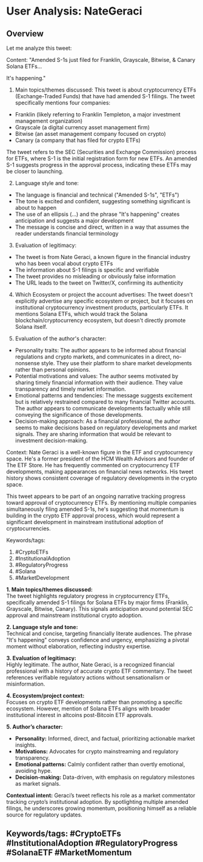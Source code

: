 # User Analysis: NateGeraci

## Overview

<think>
Let me analyze this tweet:

Content:
"Amended S-1s just filed for Franklin, Grayscale, Bitwise, & Canary Solana ETFs...

It's happening."

1. Main topics/themes discussed:
This tweet is about cryptocurrency ETFs (Exchange-Traded Funds) that have had amended S-1 filings. The tweet specifically mentions four companies:
- Franklin (likely referring to Franklin Templeton, a major investment management organization)
- Grayscale (a digital currency asset management firm)
- Bitwise (an asset management company focused on crypto)
- Canary (a company that has filed for crypto ETFs)

The tweet refers to the SEC (Securities and Exchange Commission) process for ETFs, where S-1 is the initial registration form for new ETFs. An amended S-1 suggests progress in the approval process, indicating these ETFs may be closer to launching.

2. Language style and tone:
- The language is financial and technical ("Amended S-1s", "ETFs")
- The tone is excited and confident, suggesting something significant is about to happen
- The use of an ellipsis (...) and the phrase "It's happening" creates anticipation and suggests a major development
- The message is concise and direct, written in a way that assumes the reader understands financial terminology

3. Evaluation of legitimacy:
- The tweet is from Nate Geraci, a known figure in the financial industry who has been vocal about crypto ETFs
- The information about S-1 filings is specific and verifiable
- The tweet provides no misleading or obviously false information
- The URL leads to the tweet on Twitter/X, confirming its authenticity

4. Which Ecosystem or project the account advertises:
The tweet doesn't explicitly advertise any specific ecosystem or project, but it focuses on institutional cryptocurrency investment products, particularly ETFs. It mentions Solana ETFs, which would track the Solana blockchain/cryptocurrency ecosystem, but doesn't directly promote Solana itself.

5. Evaluation of the author's character:
- Personality traits: The author appears to be informed about financial regulations and crypto markets, and communicates in a direct, no-nonsense style. They use their platform to share market developments rather than personal opinions.
- Potential motivations and values: The author seems motivated by sharing timely financial information with their audience. They value transparency and timely market information.
- Emotional patterns and tendencies: The message suggests excitement but is relatively restrained compared to many financial Twitter accounts. The author appears to communicate developments factually while still conveying the significance of those developments.
- Decision-making approach: As a financial professional, the author seems to make decisions based on regulatory developments and market signals. They are sharing information that would be relevant to investment decision-making.

Context: Nate Geraci is a well-known figure in the ETF and cryptocurrency space. He's a former president of the HCM Wealth Advisors and founder of The ETF Store. He has frequently commented on cryptocurrency ETF developments, making appearances on financial news networks. His tweet history shows consistent coverage of regulatory developments in the crypto space.

This tweet appears to be part of an ongoing narrative tracking progress toward approval of cryptocurrency ETFs. By mentioning multiple companies simultaneously filing amended S-1s, he's suggesting that momentum is building in the crypto ETF approval process, which would represent a significant development in mainstream institutional adoption of cryptocurrencies.

Keywords/tags:
1. #CryptoETFs
2. #InstitutionalAdoption
3. #RegulatoryProgress
4. #Solana
5. #MarketDevelopment
</think>

**1. Main topics/themes discussed:**  
The tweet highlights regulatory progress in cryptocurrency ETFs, specifically amended S-1 filings for Solana ETFs by major firms (Franklin, Grayscale, Bitwise, Canary). This signals anticipation around potential SEC approval and mainstream institutional crypto adoption.

**2. Language style and tone:**  
Technical and concise, targeting financially literate audiences. The phrase "It's happening" conveys confidence and urgency, emphasizing a pivotal moment without elaboration, reflecting industry expertise.

**3. Evaluation of legitimacy:**  
Highly legitimate. The author, Nate Geraci, is a recognized financial professional with a history of accurate crypto ETF commentary. The tweet references verifiable regulatory actions without sensationalism or misinformation.

**4. Ecosystem/project context:**  
Focuses on crypto ETF developments rather than promoting a specific ecosystem. However, mention of Solana ETFs aligns with broader institutional interest in altcoins post-Bitcoin ETF approvals.

**5. Author’s character:**  
- **Personality:** Informed, direct, and factual, prioritizing actionable market insights.  
- **Motivations:** Advocates for crypto mainstreaming and regulatory transparency.  
- **Emotional patterns:** Calmly confident rather than overtly emotional, avoiding hype.  
- **Decision-making:** Data-driven, with emphasis on regulatory milestones as market signals.  

**Contextual intent:** Geraci’s tweet reflects his role as a market commentator tracking crypto’s institutional adoption. By spotlighting multiple amended filings, he underscores growing momentum, positioning himself as a reliable source for regulatory updates.  

**Keywords/tags:** #CryptoETFs #InstitutionalAdoption #RegulatoryProgress #SolanaETF #MarketMomentum
---
